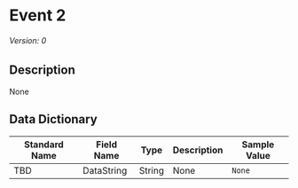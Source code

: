 # Event 2
###### Version: 0

## Description
None

## Data Dictionary
|Standard Name|Field Name|Type|Description|Sample Value|
|---|---|---|---|---|
|TBD|DataString|String|None|`None`|
